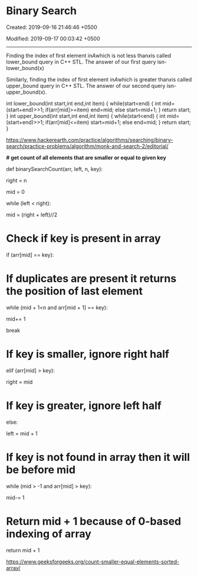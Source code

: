 # Binary Search

Created: 2019-09-16 21:46:46 +0500

Modified: 2019-09-17 00:03:42 +0500

---

Finding the index of first element in*A*which is not less than*x*is called lower_bound query in C++ STL. The answer of our first query isn-lower_bound(x)



Similarly, finding the index of first element in*A*which is greater than*x*is called upper_bound query in C++ STL. The answer of our second query isn-upper_bound(x).



int lower_bound(int start,int end,int item)
{
while(start<end)
{
int mid=(start+end)>>1;
if(arr[mid]>=item)
end=mid;
else start=mid+1;
}
return start;
}
int upper_bound(int start,int end,int item)
{
while(start<end)
{
int mid=(start+end)>>1;
if(arr[mid]<=item)
start=mid+1;
else end=mid;
}
return start;
}



<https://www.hackerearth.com/practice/algorithms/searching/binary-search/practice-problems/algorithm/monk-and-search-2/editorial/>



**# get count of all elements that are smaller or equal to given key**

def binarySearchCount(arr, left, n, key):

right = n

mid = 0

while (left < right):

mid = (right + left)//2

# Check if key is present in array

if (arr[mid] == key):

# If duplicates are present it returns the position of last element

while (mid + 1<n and arr[mid + 1] == key):

mid+= 1

break

# If key is smaller, ignore right half

elif (arr[mid] > key):

right = mid

# If key is greater, ignore left half

else:

left = mid + 1

# If key is not found in array then it will be before mid

while (mid > -1 and arr[mid] > key):

mid-= 1

# Return mid + 1 because of 0-based indexing of array

return mid + 1



<https://www.geeksforgeeks.org/count-smaller-equal-elements-sorted-array/>
